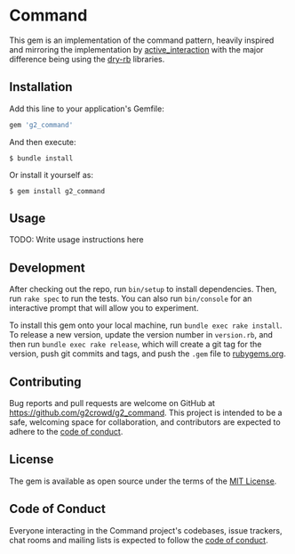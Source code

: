 # Command

This gem is an implementation of the command pattern, heavily inspired and mirroring the implementation by [active_interaction](https://github.com/AaronLasseigne/active_interaction) with the major difference being using the [dry-rb](https://dry-rb.org/) libraries.

## Installation

Add this line to your application's Gemfile:

```ruby
gem 'g2_command'
```

And then execute:

    $ bundle install

Or install it yourself as:

    $ gem install g2_command

## Usage

TODO: Write usage instructions here

## Development

After checking out the repo, run `bin/setup` to install dependencies. Then, run `rake spec` to run the tests. You can also run `bin/console` for an interactive prompt that will allow you to experiment.

To install this gem onto your local machine, run `bundle exec rake install`. To release a new version, update the version number in `version.rb`, and then run `bundle exec rake release`, which will create a git tag for the version, push git commits and tags, and push the `.gem` file to [rubygems.org](https://rubygems.org).

## Contributing

Bug reports and pull requests are welcome on GitHub at https://github.com/g2crowd/g2_command. This project is intended to be a safe, welcoming space for collaboration, and contributors are expected to adhere to the [code of conduct](https://github.com/[USERNAME]/g2_command/blob/main/CODE_OF_CONDUCT.md).

## License

The gem is available as open source under the terms of the [MIT License](https://opensource.org/licenses/MIT).

## Code of Conduct

Everyone interacting in the Command project's codebases, issue trackers, chat rooms and mailing lists is expected to follow the [code of conduct](https://github.com/g2crowd/g2_command/blob/main/CODE_OF_CONDUCT.md).
